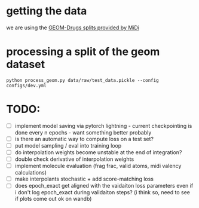 # getting the data
we are using the [GEOM-Drugs splits provided by MiDi](https://github.com/cvignac/MiDi#datasets)

# processing a split of the geom dataset

```console
python process_geom.py data/raw/test_data.pickle --config configs/dev.yml
```

# TODO:
- [ ] implement model saving via pytorch lightning - current checkpointing is done every n epochs - want something better probably
- [ ] is there an automatic way to compute loss on a test set?
- [ ] put model sampling / eval into training loop
- [ ] do interpolation weights become unstable at the end of integration?
- [ ] double check derivative of interpolation weights
- [ ] implement molecule evaluation (frag frac, valid atoms, midi valency calculations)
- [ ] make interpolants stochastic + add score-matching loss
- [ ] does epoch_exact get aligned with the vaidaiton loss parameters even if i don't log epoch_exact during validaiton steps? (i think so, need to see if plots come out ok on wandb)